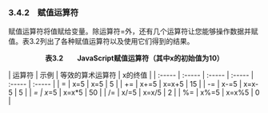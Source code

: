 ### 3.4.2　赋值运算符

赋值运算符将值赋给变量。除运算符=外，还有几个运算符让您能够操作数据并赋值。表3.2列出了各种赋值运算符以及使用它们得到的结果。

<center class="my_markdown"><b class="my_markdown">表3.2　　JavaScript赋值运算符（其中x的初始值为10）</b></center>

| 运算符 | 示例 | 等效的算术运算符 | x的终值 |
| :-----  | :-----  | :-----  | :-----  | :-----  | :-----  |
| = | x=5 | x=5 | 5 |
| += | x+=5 | x=x+5 | 15 |
| -= | x-=5 | x=x-5 | 5 |
| *= | x*=5 | x=x*5 | 50 |
| /= | x/=5 | x=x/5 | 2 |
| %= | x%=5 | x=x%5 | 0 |

